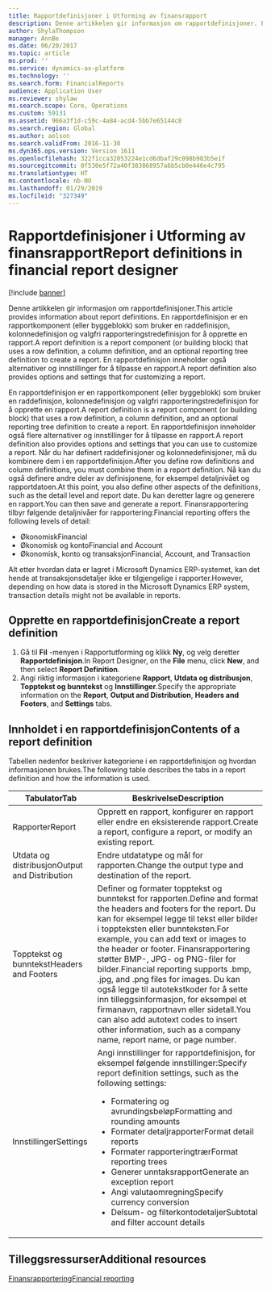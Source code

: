 ```yaml
---
title: Rapportdefinisjoner i Utforming av finansrapport
description: Denne artikkelen gir informasjon om rapportdefinisjoner. En rapportdefinisjon er en rapportkomponent (eller byggeblokk) som bruker en raddefinisjon, kolonnedefinisjon og valgfri rapporteringstredefinisjon for å opprette en rapport. En rapportdefinisjon inneholder også alternativer og innstillinger for å tilpasse en rapport.
author: ShylaThompson
manager: AnnBe
ms.date: 06/20/2017
ms.topic: article
ms.prod: ''
ms.service: dynamics-ax-platform
ms.technology: ''
ms.search.form: FinancialReports
audience: Application User
ms.reviewer: shylaw
ms.search.scope: Core, Operations
ms.custom: 59131
ms.assetid: 966a3f1d-c59c-4a84-acd4-5bb7e65144c8
ms.search.region: Global
ms.author: aolson
ms.search.validFrom: 2016-11-30
ms.dyn365.ops.version: Version 1611
ms.openlocfilehash: 322f1cca32053224e1cd6dbaf29c098b983b5e1f
ms.sourcegitcommit: 0f530e5f72a40f383868957a6b5cb0e446e4c795
ms.translationtype: HT
ms.contentlocale: nb-NO
ms.lasthandoff: 01/29/2019
ms.locfileid: "327349"
---
```

# <a name="report-definitions-in-financial-report-designer"></a><span data-ttu-id="b3788-105">Rapportdefinisjoner i Utforming av finansrapport</span><span class="sxs-lookup"><span data-stu-id="b3788-105">Report definitions in financial report designer</span></span>

[!include [banner](../includes/banner.md)]

<span data-ttu-id="b3788-106">Denne artikkelen gir informasjon om rapportdefinisjoner.</span><span class="sxs-lookup"><span data-stu-id="b3788-106">This article provides information about report definitions.</span></span> <span data-ttu-id="b3788-107">En rapportdefinisjon er en rapportkomponent (eller byggeblokk) som bruker en raddefinisjon, kolonnedefinisjon og valgfri rapporteringstredefinisjon for å opprette en rapport.</span><span class="sxs-lookup"><span data-stu-id="b3788-107">A report definition is a report component (or building block) that uses a row definition, a column definition, and an optional reporting tree definition to create a report.</span></span> <span data-ttu-id="b3788-108">En rapportdefinisjon inneholder også alternativer og innstillinger for å tilpasse en rapport.</span><span class="sxs-lookup"><span data-stu-id="b3788-108">A report definition also provides options and settings that for customizing a report.</span></span> 

<span data-ttu-id="b3788-109">En rapportdefinisjon er en rapportkomponent (eller byggeblokk) som bruker en raddefinisjon, kolonnedefinisjon og valgfri rapporteringstredefinisjon for å opprette en rapport.</span><span class="sxs-lookup"><span data-stu-id="b3788-109">A report definition is a report component (or building block) that uses a row definition, a column definition, and an optional reporting tree definition to create a report.</span></span> <span data-ttu-id="b3788-110">En rapportdefinisjon inneholder også flere alternativer og innstillinger for å tilpasse en rapport.</span><span class="sxs-lookup"><span data-stu-id="b3788-110">A report definition also provides options and settings that you can use to customize a report.</span></span> <span data-ttu-id="b3788-111">Når du har definert raddefinisjoner og kolonnedefinisjoner, må du kombinere dem i en rapportdefinisjon.</span><span class="sxs-lookup"><span data-stu-id="b3788-111">After you define row definitions and column definitions, you must combine them in a report definition.</span></span> <span data-ttu-id="b3788-112">Nå kan du også definere andre deler av definisjonene, for eksempel detaljnivået og rapportdatoen.</span><span class="sxs-lookup"><span data-stu-id="b3788-112">At this point, you also define other aspects of the definitions, such as the detail level and report date.</span></span> <span data-ttu-id="b3788-113">Du kan deretter lagre og generere en rapport.</span><span class="sxs-lookup"><span data-stu-id="b3788-113">You can then save and generate a report.</span></span> <span data-ttu-id="b3788-114">Finansrapportering tilbyr følgende detaljnivåer for rapportering:</span><span class="sxs-lookup"><span data-stu-id="b3788-114">Financial reporting offers the following levels of detail:</span></span>

- <span data-ttu-id="b3788-115">Økonomisk</span><span class="sxs-lookup"><span data-stu-id="b3788-115">Financial</span></span>
- <span data-ttu-id="b3788-116">Økonomisk og konto</span><span class="sxs-lookup"><span data-stu-id="b3788-116">Financial and Account</span></span>
- <span data-ttu-id="b3788-117">Økonomisk, konto og transaksjon</span><span class="sxs-lookup"><span data-stu-id="b3788-117">Financial, Account, and Transaction</span></span>

<span data-ttu-id="b3788-118">Alt etter hvordan data er lagret i Microsoft Dynamics ERP-systemet, kan det hende at transaksjonsdetaljer ikke er tilgjengelige i rapporter.</span><span class="sxs-lookup"><span data-stu-id="b3788-118">However, depending on how data is stored in the Microsoft Dynamics ERP system, transaction details might not be available in reports.</span></span>

## <a name="create-a-report-definition"></a><span data-ttu-id="b3788-119">Opprette en rapportdefinisjon</span><span class="sxs-lookup"><span data-stu-id="b3788-119">Create a report definition</span></span>
1. <span data-ttu-id="b3788-120">Gå til **Fil** -menyen i Rapportutforming og klikk **Ny**, og velg deretter **Rapportdefinisjon**.</span><span class="sxs-lookup"><span data-stu-id="b3788-120">In Report Designer, on the **File** menu, click **New**, and then select **Report Definition**.</span></span>
2. <span data-ttu-id="b3788-121">Angi riktig informasjon i kategoriene **Rapport**, **Utdata og distribusjon**, **Topptekst og bunntekst** og **Innstillinger**.</span><span class="sxs-lookup"><span data-stu-id="b3788-121">Specify the appropriate information on the **Report**, **Output and Distribution**, **Headers and Footers**, and **Settings** tabs.</span></span>

## <a name="contents-of-a-report-definition"></a><span data-ttu-id="b3788-122">Innholdet i en rapportdefinisjon</span><span class="sxs-lookup"><span data-stu-id="b3788-122">Contents of a report definition</span></span>
<span data-ttu-id="b3788-123">Tabellen nedenfor beskriver kategoriene i en rapportdefinisjon og hvordan informasjonen brukes.</span><span class="sxs-lookup"><span data-stu-id="b3788-123">The following table describes the tabs in a report definition and how the information is used.</span></span>

<table>
<thead>
<tr>
<th><span data-ttu-id="b3788-124">Tabulator</span><span class="sxs-lookup"><span data-stu-id="b3788-124">Tab</span></span></th>
<th><span data-ttu-id="b3788-125">Beskrivelse</span><span class="sxs-lookup"><span data-stu-id="b3788-125">Description</span></span></th>
</tr>
</thead>
<tbody>
<tr>
<td><span data-ttu-id="b3788-126">Rapporter</span><span class="sxs-lookup"><span data-stu-id="b3788-126">Report</span></span></td>
<td><span data-ttu-id="b3788-127">Opprett en rapport, konfigurer en rapport eller endre en eksisterende rapport.</span><span class="sxs-lookup"><span data-stu-id="b3788-127">Create a report, configure a report, or modify an existing report.</span></span></td>
</tr>
<tr>
<td><span data-ttu-id="b3788-128">Utdata og distribusjon</span><span class="sxs-lookup"><span data-stu-id="b3788-128">Output and Distribution</span></span></td>
<td><span data-ttu-id="b3788-129">Endre utdatatype og mål for rapporten.</span><span class="sxs-lookup"><span data-stu-id="b3788-129">Change the output type and destination of the report.</span></span></td>
</tr>
<tr>
<td><span data-ttu-id="b3788-130">Topptekst og bunntekst</span><span class="sxs-lookup"><span data-stu-id="b3788-130">Headers and Footers</span></span></td>
<td><span data-ttu-id="b3788-131">Definer og formater topptekst og bunntekst for rapporten.</span><span class="sxs-lookup"><span data-stu-id="b3788-131">Define and format the headers and footers for the report.</span></span> <span data-ttu-id="b3788-132">Du kan for eksempel legge til tekst eller bilder i toppteksten eller bunnteksten.</span><span class="sxs-lookup"><span data-stu-id="b3788-132">For example, you can add text or images to the header or footer.</span></span> <span data-ttu-id="b3788-133">Finansrapportering støtter BMP-, JPG- og PNG-filer for bilder.</span><span class="sxs-lookup"><span data-stu-id="b3788-133">Financial reporting supports .bmp, .jpg, and .png files for images.</span></span> <span data-ttu-id="b3788-134">Du kan også legge til autotekstkoder for å sette inn tilleggsinformasjon, for eksempel et firmanavn, rapportnavn eller sidetall.</span><span class="sxs-lookup"><span data-stu-id="b3788-134">You can also add autotext codes to insert other information, such as a company name, report name, or page number.</span></span></td>
</tr>
<tr>
<td><span data-ttu-id="b3788-135">Innstillinger</span><span class="sxs-lookup"><span data-stu-id="b3788-135">Settings</span></span></td>
<td><span data-ttu-id="b3788-136">Angi innstillinger for rapportdefinisjon, for eksempel følgende innstillinger:</span><span class="sxs-lookup"><span data-stu-id="b3788-136">Specify report definition settings, such as the following settings:</span></span>
<ul>
<li><span data-ttu-id="b3788-137">Formatering og avrundingsbeløp</span><span class="sxs-lookup"><span data-stu-id="b3788-137">Formatting and rounding amounts</span></span></li>
<li><span data-ttu-id="b3788-138">Formater detaljrapporter</span><span class="sxs-lookup"><span data-stu-id="b3788-138">Format detail reports</span></span></li>
<li><span data-ttu-id="b3788-139">Formater rapporteringtrær</span><span class="sxs-lookup"><span data-stu-id="b3788-139">Format reporting trees</span></span></li>
<li><span data-ttu-id="b3788-140">Generer unntaksrapport</span><span class="sxs-lookup"><span data-stu-id="b3788-140">Generate an exception report</span></span></li>
<li><span data-ttu-id="b3788-141">Angi valutaomregning</span><span class="sxs-lookup"><span data-stu-id="b3788-141">Specify currency conversion</span></span></li>
<li><span data-ttu-id="b3788-142">Delsum- og filterkontodetaljer</span><span class="sxs-lookup"><span data-stu-id="b3788-142">Subtotal and filter account details</span></span></li>
</ul>
</td>
</tr>
</tbody>
</table>

## <a name="additional-resources"></a><span data-ttu-id="b3788-143">Tilleggsressurser</span><span class="sxs-lookup"><span data-stu-id="b3788-143">Additional resources</span></span>

[<span data-ttu-id="b3788-144">Finansrapportering</span><span class="sxs-lookup"><span data-stu-id="b3788-144">Financial reporting</span></span>](financial-reporting-intro.md)
